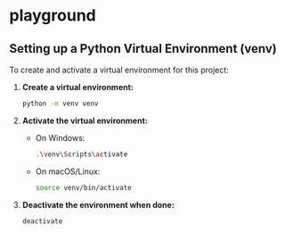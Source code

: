 # playground

## Setting up a Python Virtual Environment (venv)

To create and activate a virtual environment for this project:

1. **Create a virtual environment:**
   ```sh
   python -m venv venv
   ```

2. **Activate the virtual environment:**
   - On Windows:
     ```sh
     .\venv\Scripts\activate
     ```
   - On macOS/Linux:
     ```sh
     source venv/bin/activate
     ```

<!-- 3. **Install dependencies:**
   ```sh
   pip install -r requirements.txt
   ``` -->

3. **Deactivate the environment when done:**
   ```sh
   deactivate
   ```